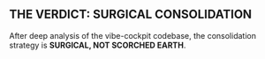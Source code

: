## THE VERDICT: SURGICAL CONSOLIDATION

After deep analysis of the vibe-cockpit codebase, the consolidation strategy is **SURGICAL, NOT SCORCHED EARTH**.
